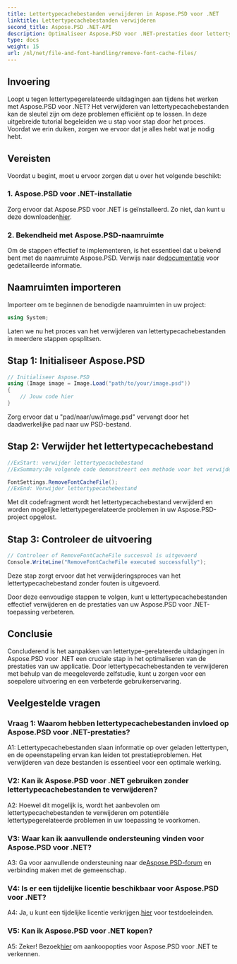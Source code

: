 ```yaml
---
title: Lettertypecachebestanden verwijderen in Aspose.PSD voor .NET
linktitle: Lettertypecachebestanden verwijderen
second_title: Aspose.PSD .NET-API
description: Optimaliseer Aspose.PSD voor .NET-prestaties door lettertypecachebestanden te verwijderen. Volg onze stapsgewijze handleiding voor een naadloze uitvoering.
type: docs
weight: 15
url: /nl/net/file-and-font-handling/remove-font-cache-files/
---
```

## Invoering

Loopt u tegen lettertypegerelateerde uitdagingen aan tijdens het werken met Aspose.PSD voor .NET? Het verwijderen van lettertypecachebestanden kan de sleutel zijn om deze problemen efficiënt op te lossen. In deze uitgebreide tutorial begeleiden we u stap voor stap door het proces. Voordat we erin duiken, zorgen we ervoor dat je alles hebt wat je nodig hebt.

## Vereisten

Voordat u begint, moet u ervoor zorgen dat u over het volgende beschikt:

### 1. Aspose.PSD voor .NET-installatie

 Zorg ervoor dat Aspose.PSD voor .NET is geïnstalleerd. Zo niet, dan kunt u deze downloaden[hier](https://releases.aspose.com/psd/net/).

### 2. Bekendheid met Aspose.PSD-naamruimte

 Om de stappen effectief te implementeren, is het essentieel dat u bekend bent met de naamruimte Aspose.PSD. Verwijs naar de[documentatie](https://reference.aspose.com/psd/net/) voor gedetailleerde informatie.

## Naamruimten importeren

Importeer om te beginnen de benodigde naamruimten in uw project:

```csharp
using System;
```

Laten we nu het proces van het verwijderen van lettertypecachebestanden in meerdere stappen opsplitsen.

## Stap 1: Initialiseer Aspose.PSD

```csharp
// Initialiseer Aspose.PSD
using (Image image = Image.Load("path/to/your/image.psd"))
{
    // Jouw code hier
}
```

Zorg ervoor dat u "pad/naar/uw/image.psd" vervangt door het daadwerkelijke pad naar uw PSD-bestand.

## Stap 2: Verwijder het lettertypecachebestand

```csharp
//ExStart: verwijder lettertypecachebestand
//ExSummary:De volgende code demonstreert een methode voor het verwijderen van bestanden met de cache van geladen lettertypen.

FontSettings.RemoveFontCacheFile();
//ExEnd: Verwijder lettertypecachebestand
```

Met dit codefragment wordt het lettertypecachebestand verwijderd en worden mogelijke lettertypegerelateerde problemen in uw Aspose.PSD-project opgelost.

## Stap 3: Controleer de uitvoering

```csharp
// Controleer of RemoveFontCacheFile succesvol is uitgevoerd
Console.WriteLine("RemoveFontCacheFile executed successfully");
```

Deze stap zorgt ervoor dat het verwijderingsproces van het lettertypecachebestand zonder fouten is uitgevoerd.

Door deze eenvoudige stappen te volgen, kunt u lettertypecachebestanden effectief verwijderen en de prestaties van uw Aspose.PSD voor .NET-toepassing verbeteren.

## Conclusie

Concluderend is het aanpakken van lettertype-gerelateerde uitdagingen in Aspose.PSD voor .NET een cruciale stap in het optimaliseren van de prestaties van uw applicatie. Door lettertypecachebestanden te verwijderen met behulp van de meegeleverde zelfstudie, kunt u zorgen voor een soepelere uitvoering en een verbeterde gebruikerservaring.

## Veelgestelde vragen

### Vraag 1: Waarom hebben lettertypecachebestanden invloed op Aspose.PSD voor .NET-prestaties?

A1: Lettertypecachebestanden slaan informatie op over geladen lettertypen, en de opeenstapeling ervan kan leiden tot prestatieproblemen. Het verwijderen van deze bestanden is essentieel voor een optimale werking.

### V2: Kan ik Aspose.PSD voor .NET gebruiken zonder lettertypecachebestanden te verwijderen?

A2: Hoewel dit mogelijk is, wordt het aanbevolen om lettertypecachebestanden te verwijderen om potentiële lettertypegerelateerde problemen in uw toepassing te voorkomen.

### V3: Waar kan ik aanvullende ondersteuning vinden voor Aspose.PSD voor .NET?

 A3: Ga voor aanvullende ondersteuning naar de[Aspose.PSD-forum](https://forum.aspose.com/c/psd/34) en verbinding maken met de gemeenschap.

### V4: Is er een tijdelijke licentie beschikbaar voor Aspose.PSD voor .NET?

 A4: Ja, u kunt een tijdelijke licentie verkrijgen.[hier](https://purchase.aspose.com/temporary-license/) voor testdoeleinden.

### V5: Kan ik Aspose.PSD voor .NET kopen?

 A5: Zeker! Bezoek[hier](https://purchase.aspose.com/buy) om aankoopopties voor Aspose.PSD voor .NET te verkennen.